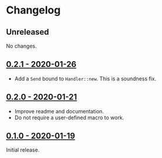 # Changelog

## Unreleased

No changes.

## [0.2.1 - 2020-01-26](https://github.com/jonas-schievink/irq/releases/tag/v0.2.1)

* Add a `Send` bound to `Handler::new`. This is a soundness fix.

## [0.2.0 - 2020-01-21](https://github.com/jonas-schievink/irq/releases/tag/v0.2.0)

* Improve readme and documentation.
* Do not require a user-defined macro to work.

## [0.1.0 - 2020-01-19](https://github.com/jonas-schievink/irq/releases/tag/v0.1.0)

Initial release.
